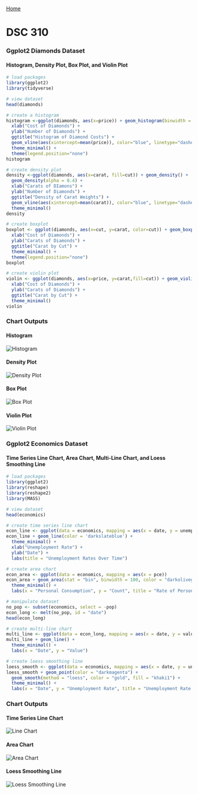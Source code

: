 [Home](https://llmechling.github.io/lara_mechling.github.io/)

# DSC 310

### Ggplot2 Diamonds Dataset
#### Histogram, Density Plot, Box Plot, and Violin Plot

```r
# load packages
library(ggplot2)
library(tidyverse)

# view dataset
head(diamonds)

# create a histogram
histogram <-ggplot(diamonds, aes(x=price)) + geom_histogram(binwidth = 1000, fill="mediumorchid4", position = "identity") +
  xlab("Cost of Diamonds") +
  ylab("Number of Diamonds") +
  ggtitle("Histogram of Diamond Costs") +
  geom_vline(aes(xintercept=mean(price)), color="blue", linetype="dashed") +
  theme_minimal() +
  theme(legend.position="none")
histogram

# create density plot
density <-ggplot(diamonds, aes(x=carat, fill=cut)) + geom_density() +
  geom_density(alpha = 0.4) +
  xlab("Carats of DIamons") +
  ylab("Number of Diamonds") +
  ggtitle("Density of Carat Weights") +
  geom_vline(aes(xintercept=mean(carat)), color="blue", linetype="dashed") +
  theme_minimal()
density

# create boxplot
boxplot <- ggplot(diamonds, aes(x=cut, y=carat, color=cut)) + geom_boxplot() +
  xlab("Cost of Diamonds") +
  ylab("Carats of Diamonds") +
  ggtitle("Carat by Cut") +
  theme_minimal() +
  theme(legend.position="none")
boxplot

# create violin plot
violin <- ggplot(diamonds, aes(x=price, y=carat,fill=cut)) + geom_violin() +
  xlab("Cost of Diamonds") +
  ylab("Carats of Diamonds") +
  ggtitle("Carat by Cut") +
  theme_minimal()
violin
```

### Chart Outputs
#### Histogram
![Histogram](/assets/images/histogram.png)

#### Density Plot
![Density Plot](/assets/images/density.png)

#### Box Plot
![Box Plot](/assets/images/boxplot.png)

#### Violin Plot
![Violin Plot](/assets/images/violin.png)

### Ggplot2 Economics Dataset
#### Time Series Line Chart, Area Chart, Multi-Line Chart, and Loess Smoothing Line

```r
# load packages
library(ggplot2)
library(reshape)
library(reshape2)
library(MASS)

# view dataset
head(economics)

# create time series line chart
econ_line <- ggplot(data = economics, mapping = aes(x = date, y = unemploy))
econ_line + geom_line(color = 'darkslateblue') +
  theme_minimal() +
  xlab("Unemployment Rate") +
  ylab("Date") +
  labs(title = "Unemployment Rates Over Time")

# create area chart
econ_area <- ggplot(data = economics, mapping = aes(x = pce))
econ_area + geom_area(stat = "bin", binwidth = 100, color = "darkolivegreen", fill = "darkolivegreen3") +
  theme_minimal() +
  labs(x = "Personal Consumption", y = "Count", title = "Rate of Personal Consumption")

# manipulate dataset
no_pop <- subset(economics, select = -pop)
econ_long <- melt(no_pop, id = "date")
head(econ_long)

# create multi-line chart
multi_line <- ggplot(data = econ_long, mapping = aes(x = date, y = value, color = variable)) 
multi_line + geom_line() +
  theme_minimal() +
  labs(x = "Date", y = "Value")

# create loess smoothing line
loess_smooth <- ggplot(data = economics, mapping = aes(x = date, y = unemploy))
loess_smooth + geom_point(color = "darkmagenta") +
  geom_smooth(method = "loess", color = "gold", fill = "khaki1") +
  theme_minimal() +
  labs(x = "Date", y = "Unemployment Rate", title = "Unemployment Rate Over Time")
```

### Chart Outputs
#### Time Series Line Chart
![Line Chart](/assets/images/line.png)

#### Area Chart
![Area Chart](/assets/images/area.png)

#### Loess Smoothing Line
![Loess Smoothing Line](/assets/images/loess.png)

